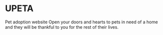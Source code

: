 # UPETA
Pet adoption website
Open your doors and hearts to pets in need of a home
and they will be thankful to you for the rest of
their lives.
